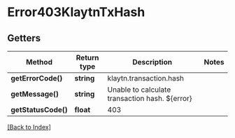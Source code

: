 # Error403KlaytnTxHash

## Getters

Method | Return type | Description | Notes
------------ | ------------- | ------------- | -------------
**getErrorCode()** | **string** | klaytn.transaction.hash |
**getMessage()** | **string** | Unable to calculate transaction hash. ${error} |
**getStatusCode()** | **float** | 403 |

[[Back to Index]](../index.md)
